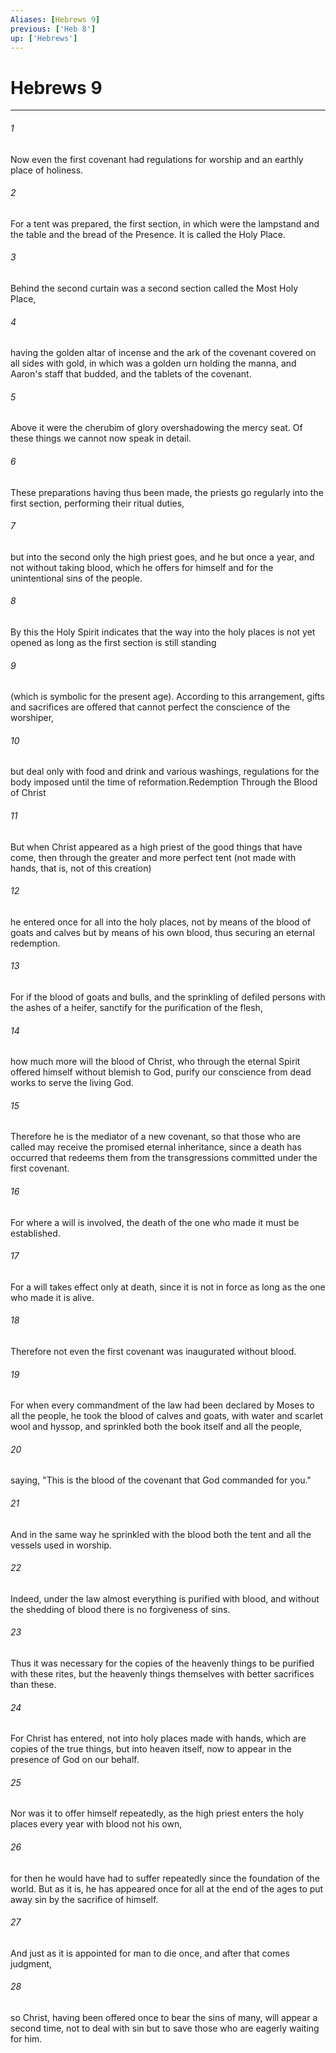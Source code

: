 ```yaml
---
Aliases: [Hebrews 9]
previous: ['Heb 8']
up: ['Hebrews']
---
```

# Hebrews 9

***

 

###### 1 
Now even the first covenant had regulations for worship and an earthly place of holiness. 
 

###### 2 
For a tent was prepared, the first section, in which were the lampstand and the table and the bread of the Presence. It is called the Holy Place. 
 

###### 3 
Behind the second curtain was a second section called the Most Holy Place, 
 

###### 4 
having the golden altar of incense and the ark of the covenant covered on all sides with gold, in which was a golden urn holding the manna, and Aaron's staff that budded, and the tablets of the covenant. 
 

###### 5 
Above it were the cherubim of glory overshadowing the mercy seat. Of these things we cannot now speak in detail.
 
 

###### 6 
These preparations having thus been made, the priests go regularly into the first section, performing their ritual duties, 
 

###### 7 
but into the second only the high priest goes, and he but once a year, and not without taking blood, which he offers for himself and for the unintentional sins of the people. 
 

###### 8 
By this the Holy Spirit indicates that the way into the holy places is not yet opened as long as the first section is still standing 
 

###### 9 
(which is symbolic for the present age). According to this arrangement, gifts and sacrifices are offered that cannot perfect the conscience of the worshiper, 
 

###### 10 
but deal only with food and drink and various washings, regulations for the body imposed until the time of reformation.Redemption Through the Blood of Christ
 
 

###### 11 
But when Christ appeared as a high priest of the good things that have come, then through the greater and more perfect tent (not made with hands, that is, not of this creation) 
 

###### 12 
he entered once for all into the holy places, not by means of the blood of goats and calves but by means of his own blood, thus securing an eternal redemption. 
 

###### 13 
For if the blood of goats and bulls, and the sprinkling of defiled persons with the ashes of a heifer, sanctify for the purification of the flesh, 
 

###### 14 
how much more will the blood of Christ, who through the eternal Spirit offered himself without blemish to God, purify our conscience from dead works to serve the living God.
 
 

###### 15 
Therefore he is the mediator of a new covenant, so that those who are called may receive the promised eternal inheritance, since a death has occurred that redeems them from the transgressions committed under the first covenant. 
 

###### 16 
For where a will is involved, the death of the one who made it must be established. 
 

###### 17 
For a will takes effect only at death, since it is not in force as long as the one who made it is alive. 
 

###### 18 
Therefore not even the first covenant was inaugurated without blood. 
 

###### 19 
For when every commandment of the law had been declared by Moses to all the people, he took the blood of calves and goats, with water and scarlet wool and hyssop, and sprinkled both the book itself and all the people, 
 

###### 20 
saying, "This is the blood of the covenant that God commanded for you." 
 

###### 21 
And in the same way he sprinkled with the blood both the tent and all the vessels used in worship. 
 

###### 22 
Indeed, under the law almost everything is purified with blood, and without the shedding of blood there is no forgiveness of sins.
 
 

###### 23 
Thus it was necessary for the copies of the heavenly things to be purified with these rites, but the heavenly things themselves with better sacrifices than these. 
 

###### 24 
For Christ has entered, not into holy places made with hands, which are copies of the true things, but into heaven itself, now to appear in the presence of God on our behalf. 
 

###### 25 
Nor was it to offer himself repeatedly, as the high priest enters the holy places every year with blood not his own, 
 

###### 26 
for then he would have had to suffer repeatedly since the foundation of the world. But as it is, he has appeared once for all at the end of the ages to put away sin by the sacrifice of himself. 
 

###### 27 
And just as it is appointed for man to die once, and after that comes judgment, 
 

###### 28 
so Christ, having been offered once to bear the sins of many, will appear a second time, not to deal with sin but to save those who are eagerly waiting for him.
 
